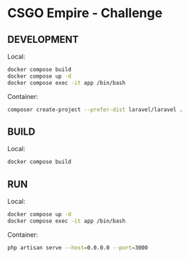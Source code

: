 # CSGO Empire - Challenge

## DEVELOPMENT
Local:
```bash
docker compose build
docker compose up -d
docker compose exec -it app /bin/bash
```
Container:
```bash
composer create-project --prefer-dist laravel/laravel .
```

## BUILD
Local:
```bash
docker compose build
```

## RUN
Local:
```bash
docker compose up -d
docker compose exec -it app /bin/bash
```
Container:
```bash
php artisan serve --host=0.0.0.0 --port=3000
```
